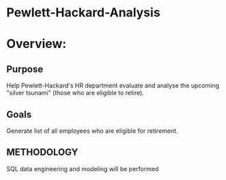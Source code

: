 # Pewlett-Hackard-Analysis

# Overview:
## Purpose
Help Pewlett-Hackard's HR department evaluate and analyse the upcoming "silver tsunami" (those who are eligible to retire).


## Goals
Generate list of all employees who are eligible for retirement.

## METHODOLOGY
SQL data engineering and modeling will be performed
